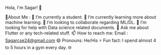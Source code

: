 Hola, I'm Sagar! 👋

💫About Me :
🔭 I’m currently a student.
🌱 I’m currently learning more about machine learning.
👯 I’m looking to collaborate regarding ML/DL.
🤔 I’m looking for help with Data science related documents.
💬 Ask me about Flutter or any tech-related stuff.
📫 How to reach me: Email : Sagarcse24@gmail.com
😄 Pronouns: He/His
⚡ Fun fact: I spend almost 4 to 5 hours in a gym every day.
🌐
